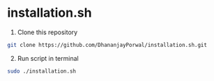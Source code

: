 # installation.sh

1. Clone this repository
```bash
git clone https://github.com/DhananjayPorwal/installation.sh.git
```

2. Run script in terminal
```bash
sudo ./installation.sh
```
